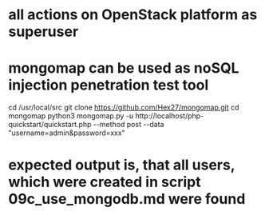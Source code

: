 # all actions on OpenStack platform as superuser
# mongomap can be used as noSQL injection penetration test tool
cd /usr/local/src
git clone https://github.com/Hex27/mongomap.git
cd mongomap
python3 mongomap.py -u http://localhost/php-quickstart/quickstart.php --method post --data "username=admin&password=xxx"
# expected output is, that all users, which were created in script 09c_use_mongodb.md were found
 